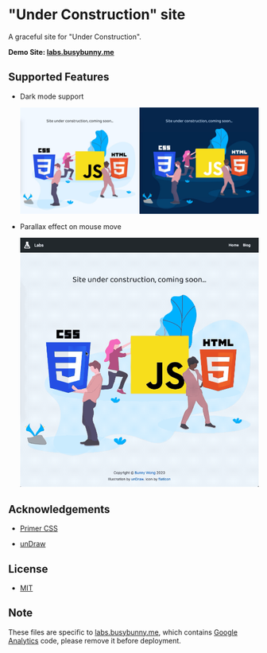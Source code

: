 # "Under Construction" site

A graceful site for "Under Construction".

**Demo Site: [labs.busybunny.me](https://labs.busybunny.me)**

## Supported Features

- Dark mode support

  ![Dark mode support](assets/preview.jpg)

- Parallax effect on mouse move

  ![Parallax effect](./assets/animation.gif)

## Acknowledgements

- [Primer CSS](https://github.com/primer/css)

- [unDraw](https://undraw.co/)

## License

- [MIT](./license.md)

## Note

These files are specific to [labs.busybunny.me](https://labs.busybunny.me), which contains [Google Analytics](http://analytics.google.com/) code, please remove it before deployment.
